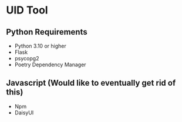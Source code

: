 # UID Tool

## Python Requirements

- Python 3.10 or higher
- Flask
- psycopg2
- Poetry Dependency Manager

## Javascript (Would like to eventually get rid of this)

- Npm
- DaisyUI
